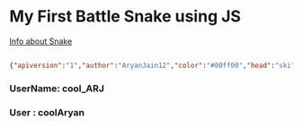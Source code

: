 # My First Battle Snake using JS




[Info about Snake](https://starter-snake-node-2.aryanjain12.repl.co)

```json

{"apiversion":"1","author":"AryanJain12","color":"#00ff00","head":"ski","tail":"bolt"}

```

### UserName: cool_ARJ
### User : coolAryan

